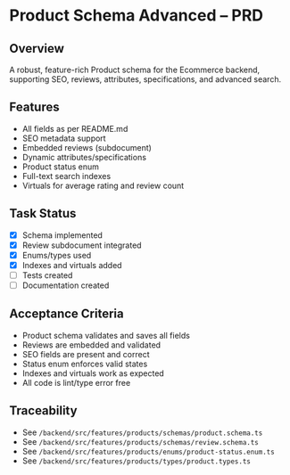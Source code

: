 # Product Schema Advanced – PRD

## Overview
A robust, feature-rich Product schema for the Ecommerce backend, supporting SEO, reviews, attributes, specifications, and advanced search.

## Features
- All fields as per README.md
- SEO metadata support
- Embedded reviews (subdocument)
- Dynamic attributes/specifications
- Product status enum
- Full-text search indexes
- Virtuals for average rating and review count

## Task Status
- [x] Schema implemented
- [x] Review subdocument integrated
- [x] Enums/types used
- [x] Indexes and virtuals added
- [ ] Tests created
- [ ] Documentation created

## Acceptance Criteria
- Product schema validates and saves all fields
- Reviews are embedded and validated
- SEO fields are present and correct
- Status enum enforces valid states
- Indexes and virtuals work as expected
- All code is lint/type error free

## Traceability
- See `/backend/src/features/products/schemas/product.schema.ts`
- See `/backend/src/features/products/schemas/review.schema.ts`
- See `/backend/src/features/products/enums/product-status.enum.ts`
- See `/backend/src/features/products/types/product.types.ts`
